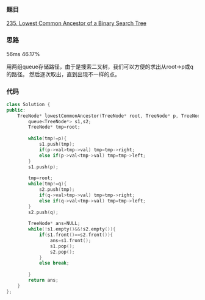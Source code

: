 ### 题目
[235. Lowest Common Ancestor of a Binary Search Tree](https://leetcode-cn.com/problems/lowest-common-ancestor-of-a-binary-search-tree/)
### 思路
56ms 46.17%

用两组queue存储路径，由于是搜索二叉树，我们可以方便的求出从root->p或q的路径。
然后逐次取出，直到出现不一样的点。
### 代码
```c++
class Solution {
public:
    TreeNode* lowestCommonAncestor(TreeNode* root, TreeNode* p, TreeNode* q) {
        queue<TreeNode*> s1,s2;
        TreeNode* tmp=root;
        
        while(tmp!=p){
            s1.push(tmp);
            if(p->val>tmp->val) tmp=tmp->right;
            else if(p->val<tmp->val) tmp=tmp->left;
        }
        s1.push(p);
        
        tmp=root;
        while(tmp!=q){
            s2.push(tmp);
            if(q->val>tmp->val) tmp=tmp->right;
            else if(q->val<tmp->val) tmp=tmp->left;
        }
        s2.push(q);
        
        TreeNode* ans=NULL;
        while(!s1.empty()&&!s2.empty()){
            if(s1.front()==s2.front()){
                ans=s1.front();
                s1.pop();
                s2.pop();
            }
            else break;
            
        }
        return ans;
    }
};
```
